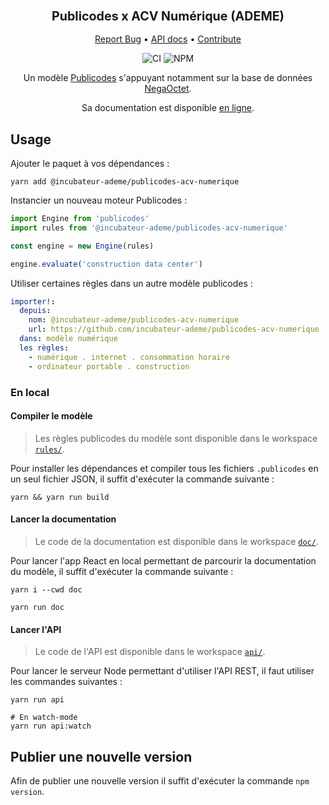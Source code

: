 <div align="center">
  <h3 align="center">
	<big>Publicodes x ACV Numérique (ADEME)</big>
  </h3>
  <p align="center">
   <a href="https://github.com/incubateur-ademe/publicodes-acv-numerique/issues">Report Bug</a>
   •
   <a href="https://incubateur-ademe.github.io/publicodes-acv-numerique/">API docs</a>
   •
   <a href="https://github.com/incubateur-ademe/publicodes-acv-numerique/blob/master/CONTRIBUTING.md">Contribute</a>
  </p>

![CI][ci-link] ![NPM][npm-link]

Un modèle [Publicodes](https://publi.codes) s'appuyant notamment sur la base de données
[NegaOctet](https://negaoctet.org/en/home/#Donnees).

Sa documentation est disponible [en
ligne](https://incubateur-ademe.github.io/publicodes-acv-numerique/).

</div>

## Usage

Ajouter le paquet à vos dépendances :

```
yarn add @incubateur-ademe/publicodes-acv-numerique
```

Instancier un nouveau moteur Publicodes :

```typescript
import Engine from 'publicodes'
import rules from '@incubateur-ademe/publicodes-acv-numerique'

const engine = new Engine(rules)

engine.evaluate('construction data center')
```

Utiliser certaines règles dans un autre modèle publicodes :

```yaml
importer!:
  depuis:
    nom: @incubateur-ademe/publicodes-acv-numerique
    url: https://github.com/incubateur-ademe/publicodes-acv-numerique
  dans: modèle numérique
  les règles:
    - numérique . internet . consommation horaire
    - ordinateur portable . construction
```

### En local

#### Compiler le modèle

> Les règles publicodes du modèle sont disponible dans le workspace
> [`rules/`](https://github.com/incubateur-ademe/publicodes-acv-numerique/tree/main/rules).

Pour installer les dépendances et compiler tous les fichiers `.publicodes` en
un seul fichier JSON, il suffit d'exécuter la commande suivante :

```
yarn && yarn run build
```

#### Lancer la documentation

> Le code de la documentation est disponible dans le workspace
> [`doc/`](https://github.com/incubateur-ademe/publicodes-acv-numerique/tree/main/doc).

Pour lancer l'app React en local permettant de parcourir la documentation du
modèle, il suffit d'exécuter la commande suivante :

```
yarn i --cwd doc

yarn run doc
```

#### Lancer l'API

> Le code de l'API est disponible dans le workspace
> [`api/`](https://github.com/incubateur-ademe/publicodes-acv-numerique/tree/main/api).

Pour lancer le serveur Node permettant d'utiliser l'API REST, il faut utiliser les commandes
suivantes :

```
yarn run api

# En watch-mode
yarn run api:watch
```

## Publier une nouvelle version

Afin de publier une nouvelle version il suffit d'exécuter la commande `npm
version`.

[ci-link]: https://img.shields.io/github/actions/workflow/status/incubateur-ademe/publicodes-acv-numerique/packaging.yaml?logo=github&logoColor=white&label=build%20%26%20test
[npm-link]: https://img.shields.io/npm/v/%40incubateur-ademe%2Fpublicodes-acv-numerique?logo=npm&logoColor=white&color=salmon
